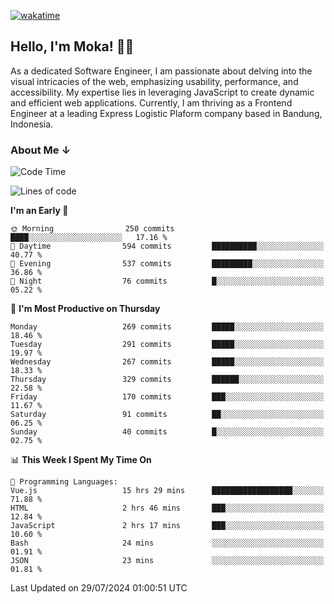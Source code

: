[![wakatime](https://wakatime.com/badge/user/af9abd23-dba3-4dbe-973c-b045a9417a55.svg?style=social)](https://wakatime.com/@af9abd23-dba3-4dbe-973c-b045a9417a55)
## Hello, I'm Moka! 👋🏼


As a dedicated Software Engineer, I am passionate about delving into the visual intricacies of the web, emphasizing usability, performance, and accessibility. My expertise lies in leveraging JavaScript to create dynamic and efficient web applications. Currently, I am thriving as a Frontend Engineer at a leading Express Logistic Plaform company based in Bandung, Indonesia.

### About Me ↓

<!--START_SECTION:waka-->
![Code Time](http://img.shields.io/badge/Code%20Time-10%2C805%20hrs-blue)

![Lines of code](https://img.shields.io/badge/From%20Hello%20World%20I%27ve%20Written-4.0%20million%20lines%20of%20code-blue)

**I'm an Early 🐤** 

```text
🌞 Morning                250 commits         ████░░░░░░░░░░░░░░░░░░░░░   17.16 % 
🌆 Daytime                594 commits         ██████████░░░░░░░░░░░░░░░   40.77 % 
🌃 Evening                537 commits         █████████░░░░░░░░░░░░░░░░   36.86 % 
🌙 Night                  76 commits          █░░░░░░░░░░░░░░░░░░░░░░░░   05.22 % 
```
📅 **I'm Most Productive on Thursday** 

```text
Monday                   269 commits         █████░░░░░░░░░░░░░░░░░░░░   18.46 % 
Tuesday                  291 commits         █████░░░░░░░░░░░░░░░░░░░░   19.97 % 
Wednesday                267 commits         █████░░░░░░░░░░░░░░░░░░░░   18.33 % 
Thursday                 329 commits         ██████░░░░░░░░░░░░░░░░░░░   22.58 % 
Friday                   170 commits         ███░░░░░░░░░░░░░░░░░░░░░░   11.67 % 
Saturday                 91 commits          ██░░░░░░░░░░░░░░░░░░░░░░░   06.25 % 
Sunday                   40 commits          █░░░░░░░░░░░░░░░░░░░░░░░░   02.75 % 
```


📊 **This Week I Spent My Time On** 

```text
💬 Programming Languages: 
Vue.js                   15 hrs 29 mins      ██████████████████░░░░░░░   71.88 % 
HTML                     2 hrs 46 mins       ███░░░░░░░░░░░░░░░░░░░░░░   12.84 % 
JavaScript               2 hrs 17 mins       ███░░░░░░░░░░░░░░░░░░░░░░   10.60 % 
Bash                     24 mins             ░░░░░░░░░░░░░░░░░░░░░░░░░   01.91 % 
JSON                     23 mins             ░░░░░░░░░░░░░░░░░░░░░░░░░   01.81 % 
```


 Last Updated on 29/07/2024 01:00:51 UTC
<!--END_SECTION:waka-->

